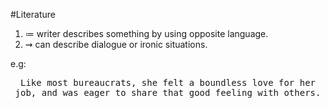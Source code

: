 #Literature 
1. $\coloneqq$ writer describes something by using opposite language.
2. $\rightsquigarrow$ can describe dialogue or ironic situations.

e.g:
<center><tt>
Like most bureaucrats, she felt a boundless love for her job, and was eager to share that good feeling with others.
</tt></center>
